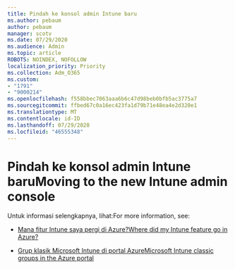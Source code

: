 ```yaml
---
title: Pindah ke konsol admin Intune baru
ms.author: pebaum
author: pebaum
manager: scotv
ms.date: 07/29/2020
ms.audience: Admin
ms.topic: article
ROBOTS: NOINDEX, NOFOLLOW
localization_priority: Priority
ms.collection: Adm_O365
ms.custom:
- "1791"
- "9000214"
ms.openlocfilehash: f558bbec7063aaa6b6c47d98beb0bfb5ac3775a7
ms.sourcegitcommit: ffbed67c0a16ec423fa1d79b71e48ea4e2d320e1
ms.translationtype: MT
ms.contentlocale: id-ID
ms.lasthandoff: 07/29/2020
ms.locfileid: "46555348"
---
```

# <a name="moving-to-the-new-intune-admin-console"></a><span data-ttu-id="bbe77-102">Pindah ke konsol admin Intune baru</span><span class="sxs-lookup"><span data-stu-id="bbe77-102">Moving to the new Intune admin console</span></span>

<span data-ttu-id="bbe77-103">Untuk informasi selengkapnya, lihat:</span><span class="sxs-lookup"><span data-stu-id="bbe77-103">For more information, see:</span></span>

- [<span data-ttu-id="bbe77-104">Mana fitur Intune saya pergi di Azure?</span><span class="sxs-lookup"><span data-stu-id="bbe77-104">Where did my Intune feature go in Azure?</span></span>](https://docs.microsoft.com/intune/ui-changes)

- [<span data-ttu-id="bbe77-105">Grup klasik Microsoft Intune di portal Azure</span><span class="sxs-lookup"><span data-stu-id="bbe77-105">Microsoft Intune classic groups in the Azure portal</span></span>](https://docs.microsoft.com/intune/groups-get-started)